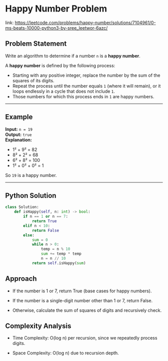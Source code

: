 # Happy Number Problem 
link: https://leetcode.com/problems/happy-number/solutions/7104961/0-ms-beats-10000-python3-by-sree_leetwor-6azc/

## Problem Statement  
Write an algorithm to determine if a number `n` is a **happy number**.  

A **happy number** is defined by the following process:  
- Starting with any positive integer, replace the number by the sum of the squares of its digits.  
- Repeat the process until the number equals `1` (where it will remain), or it loops endlessly in a cycle that does not include `1`.  
- Those numbers for which this process ends in `1` are happy numbers.  

---

## Example  
**Input:** `n = 19`  
**Output:** `true`  
**Explanation:**  
- 1² + 9² = 82  
- 8² + 2² = 68  
- 6² + 8² = 100  
- 1² + 0² + 0² = 1  

So `19` is a happy number.  

---

## Python Solution  

```python
class Solution:
    def isHappy(self, n: int) -> bool:
        if n == 1 or n == 7:
            return True
        elif n < 10:
            return False
        else:
            sum = 0
            while n > 0:
                temp = n % 10
                sum += temp * temp
                n = n // 10
            return self.isHappy(sum)
```

## Approach

- If the number is 1 or 7, return True (base cases for happy numbers).

- If the number is a single-digit number other than 1 or 7, return False.

- Otherwise, calculate the sum of squares of digits and recursively check.

## Complexity Analysis
- Time Complexity: O(log n) per recursion, since we repeatedly process digits.

- Space Complexity: O(log n) due to recursion depth.
